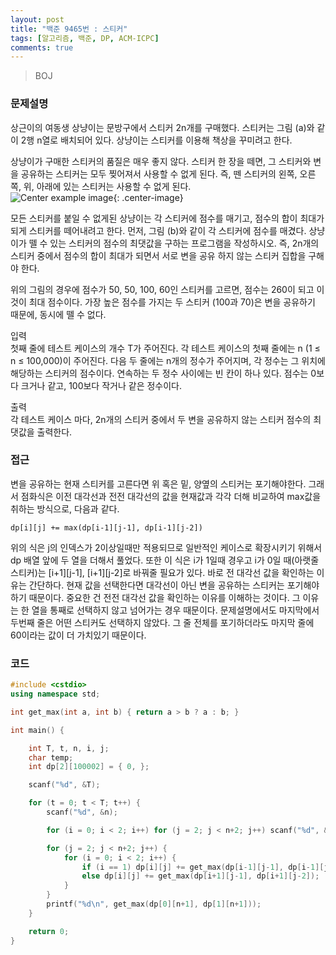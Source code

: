 ```yaml
---
layout: post
title: "백준 9465번 : 스티커"
tags: [알고리즘, 백준, DP, ACM-ICPC]
comments: true
---
```


> BOJ  

### 문제설명  
상근이의 여동생 상냥이는 문방구에서 스티커 2n개를 구매했다. 스티커는 그림 (a)와 같이 2행 n열로 배치되어 있다. 상냥이는 스티커를 이용해 책상을 꾸미려고 한다.  

상냥이가 구매한 스티커의 품질은 매우 좋지 않다. 스티커 한 장을 떼면, 그 스티커와 변을 공유하는 스티커는 모두 찢어져서 사용할 수 없게 된다. 즉, 뗀 스티커의 왼쪽, 오른쪽, 위, 아래에 있는 스티커는 사용할 수 없게 된다.  
![Center example image](https://user-images.githubusercontent.com/35067611/66712551-3be41400-edd9-11e9-98a0-de708ebe3cfd.png "Center"){: .center-image}  

모든 스티커를 붙일 수 없게된 상냥이는 각 스티커에 점수를 매기고, 점수의 합이 최대가 되게 스티커를 떼어내려고 한다. 먼저, 그림 (b)와 같이 각 스티커에 점수를 매겼다. 상냥이가 뗄 수 있는 스티커의 점수의 최댓값을 구하는 프로그램을 작성하시오. 즉, 2n개의 스티커 중에서 점수의 합이 최대가 되면서 서로 변을 공유 하지 않는 스티커 집합을 구해야 한다.  

위의 그림의 경우에 점수가 50, 50, 100, 60인 스티커를 고르면, 점수는 260이 되고 이 것이 최대 점수이다. 가장 높은 점수를 가지는 두 스티커 (100과 70)은 변을 공유하기 때문에, 동시에 뗄 수 없다.  

입력  
첫째 줄에 테스트 케이스의 개수 T가 주어진다. 각 테스트 케이스의 첫째 줄에는 n (1 ≤ n ≤ 100,000)이 주어진다. 다음 두 줄에는 n개의 정수가 주어지며, 각 정수는 그 위치에 해당하는 스티커의 점수이다. 연속하는 두 정수 사이에는 빈 칸이 하나 있다. 점수는 0보다 크거나 같고, 100보다 작거나 같은 정수이다.  

출력  
각 테스트 케이스 마다, 2n개의 스티커 중에서 두 변을 공유하지 않는 스티커 점수의 최댓값을 출력한다.  

### 접근  
변을 공유하는 현재 스티커를 고른다면 위 혹은 밑, 양옆의 스티커는 포기해야한다. 그래서 점화식은 이전 대각선과 전전 대각선의 값을 현재값과 각각 더해 비교하여 max값을 취하는 방식으로, 다음과 같다.  
~~~
dp[i][j] += max(dp[i-1][j-1], dp[i-1][j-2])
~~~

위의 식은 j의 인덱스가 2이상일때만 적용되므로 일반적인 케이스로 확장시키기 위해서 dp 배열 앞에 두 열을 더해서 풀었다. 또한 이 식은 i가 1일때 경우고 i가 0일 때(아랫줄 스티커)는 [i+1][j-1], [i+1][j-2]로 바꿔줄 필요가 있다. 바로 전 대각선 값을 확인하는 이유는 간단하다. 현재 값을 선택한다면 대각선이 아닌 변을 공유하는 스티커는 포기해야하기 때문이다. 중요한 건 전전 대각선 값을 확인하는 이유를 이해하는 것이다. 그 이유는 한 열을 통째로 선택하지 않고 넘어가는 경우 때문이다. 문제설명에서도 마지막에서 두번째 줄은 어떤 스티커도 선택하지 않았다. 그 줄 전체를 포기하더라도 마지막 줄에 60이라는 값이 더 가치있기 때문이다.  

### 코드  
~~~c++
#include <cstdio>
using namespace std;

int get_max(int a, int b) { return a > b ? a : b; }

int main() {

    int T, t, n, i, j;
    char temp;
    int dp[2][100002] = { 0, };

    scanf("%d", &T);

    for (t = 0; t < T; t++) {
        scanf("%d", &n);

        for (i = 0; i < 2; i++) for (j = 2; j < n+2; j++) scanf("%d", &dp[i][j]);

        for (j = 2; j < n+2; j++) {
            for (i = 0; i < 2; i++) {
                if (i == 1) dp[i][j] += get_max(dp[i-1][j-1], dp[i-1][j-2]);
                else dp[i][j] += get_max(dp[i+1][j-1], dp[i+1][j-2]);
            }
        }
        printf("%d\n", get_max(dp[0][n+1], dp[1][n+1]));
    }

    return 0;
}
~~~